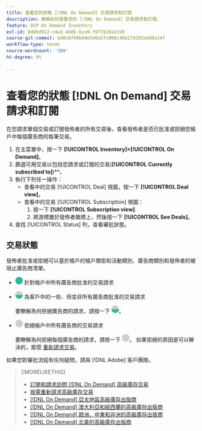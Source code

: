 ```yaml
---
title: 查看您的狀態 [!DNL On Demand] 交易請求和訂閱
description: 瞭解如何查看您的 [!DNL On Demand] 交易請求和訂閱。
feature: DSP On Demand Inventory
exl-id: 8dd6d922-c4a3-4ddb-bca9-f6f782da1320
source-git-commit: b40c6f08b94e546e5fc068c46b279292a4d8a14f
workflow-type: tm+mt
source-wordcount: '289'
ht-degree: 0%

---
```


# 查看您的狀態 [!DNL On Demand] 交易請求和訂閱

在您請求單個交易或訂閱發佈者的所有交易後，查看發佈者是否已批准或拒絕您帳戶中每個廣告商的每筆交易。

1. 在主菜單中，按一下 **[!UICONTROL Inventory]>[!UICONTROL On Demand]**。
1. 篩選可用交易以包括您請求或訂閱的交易(**[!UICONTROL Currently subscribed to]**)**。
1. 執行下列任一操作：
   * 查看中的交易 [!UICONTROL Deal] 視圖，按一下 **[!UICONTROL Deal view]**。
   * 查看中的交易 [!UICONTROL Subscription] 視圖：
      1. 按一下 **[!UICONTROL Subscription view]**.
      1. 將游標置於發佈者徽標上，然後按一下 **[!UICONTROL See Deals]**。
1. 查找 [!UICONTROL Status] 列，查看審批狀態。

## 交易狀態

發佈者批准或拒絕可以基於帳戶的帳戶類型和活動類別、廣告商類別和發佈者的被阻止廣告商清單。

* ![已批准](/help/dsp/assets/approved.png) 針對帳戶中所有廣告商批准的交易請求

* ![部分批准](/help/dsp/assets/partly-approved.png) 為客戶中的一些、但並非所有廣告商批准的交易請求

   要瞭解為何拒絕廣告商的請求，請按一下 ![部分批准](/help/dsp/assets/partly-approved.png)。

* ![拒絕](/help/dsp/assets/denied.png) 拒絕帳戶中所有廣告商的交易請求

   要瞭解為何拒絕每個廣告商的請求，請按一下 ![拒絕](/help/dsp/assets/denied.png)。 如果拒絕的原因是可以解決的，那麼 [重新請求交易](/help/dsp/inventory/on-demand-inventory-rerequest.md)。

如果您對審批流程有任何疑問，請與 [!DNL Adobe] 客戶團隊。

>[!MORELIKETHIS]
>
>* [訂閱和請求訪問 [!DNL On Demand] 高級庫存交易](on-demand-inventory-subscribe.md)
>* [按需重新請求高級庫存交易](on-demand-inventory-rerequest.md)
>* [[!DNL On Demand] 亞太地區高級庫存出版商](on-demand-inventory-publishers-apac.md)
>* [[!DNL On Demand] 澳大利亞和紐西蘭的高級庫存出版商](on-demand-inventory-publishers-anz.md)
>* [[!DNL On Demand] 歐洲、中東和非洲的高級庫存出版商](on-demand-inventory-publishers-emea.md)
>* [[!DNL On Demand] 北美的高級庫存出版商](on-demand-inventory-publishers-na.md)

